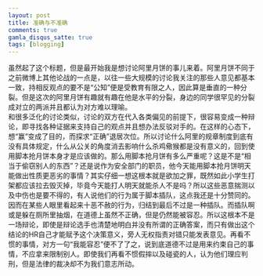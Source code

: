 ```yaml
---
layout: post
title: 准确与不准确
comments: true
gamla_disqus_satte: true
tags: [blogging]
---
```

虽然起了这个标题，但是最开始我是想讨论阿里月饼的事儿来着。阿里月饼不同于之前微博上其他论战的一点是，以往一些大规模的讨论我关注的那些人意见都基本一致，持相反观点的要不是“公知”便是受教育有限之人，因此算是垂直的一种分裂。但是这次的阿里月饼有趣就有趣在他是水平的分裂，身边的同学很罕见的分裂成对立的两派并且都认为对方难以理喻。<br>
和很多泛化的讨论类似，讨论的双方在代入各类偏见的前提下，很容易变成一种辩论，即寻找各种证据来支持自己的观点并且想办法反驳对手的。在这样的心态下，想“赢”变成了目的，而探求“正确”退居次位。所以讨论什么阿里的规章制度到底有没有具体规定，什么从公关的角度消去影响什么杀鸡儆猴都是没有意义的，回到使用脚本抢月饼本身才是应该做的。那么用脚本抢月饼有多么严重呢？这是不是“相当于偷窃别人的东西”？还是说作为安全部门的职员，他今天能用脚本抢月饼明天能做出性质更恶劣的事情？其实仔细一想这根本就是欲加之罪，既然如此小学生打架都应该拉去毁灭掉，毕竟今天能打人明天就能杀人不是吗？所以这些恶意揣测以及中伤也是要不得的，有人说他们的行为属于脚本插队，这点我还是十分赞同的。因而在某些人眼里看起来十恶不赦的行为，归结到最后不过是一种插队。而插队啊或是躲在厕所里抽烟，在道德上虽然不正确，但是仍然能被容忍。所以这根本不是一场辩论，即使是辩论选手也清楚地明白并没有所谓的正确答案，而只有做出这个结论的HR自己才能赋予这个决策意义，旁人无权指责对错只能发表意见。再看不惯的事情，对方一句“我能容忍”便不了了之，说到底道德不过是用来约束自己的事情，不应拿来限制别人。即使我们再看不惯假摔以及碰瓷的人，认为他们理应判刑，但是法律的裁决却不为我们意志所动。<br>
